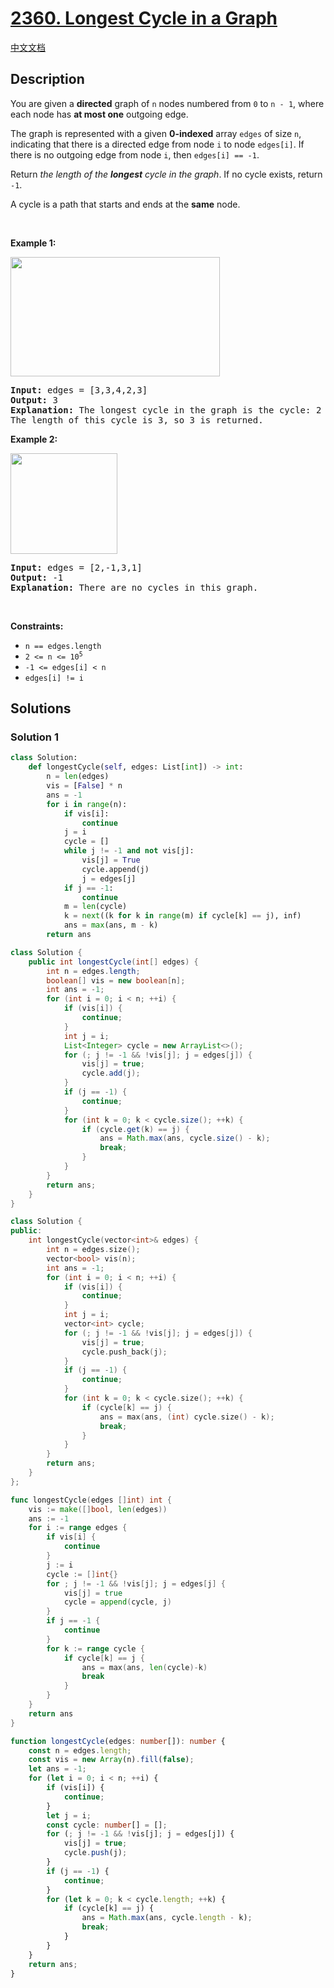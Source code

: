 # [2360. Longest Cycle in a Graph](https://leetcode.com/problems/longest-cycle-in-a-graph)

[中文文档](/solution/2300-2399/2360.Longest%20Cycle%20in%20a%20Graph/README.md)

<!-- tags:Depth-First Search,Graph,Topological Sort -->

## Description

<p>You are given a <strong>directed</strong> graph of <code>n</code> nodes numbered from <code>0</code> to <code>n - 1</code>, where each node has <strong>at most one</strong> outgoing edge.</p>

<p>The graph is represented with a given <strong>0-indexed</strong> array <code>edges</code> of size <code>n</code>, indicating that there is a directed edge from node <code>i</code> to node <code>edges[i]</code>. If there is no outgoing edge from node <code>i</code>, then <code>edges[i] == -1</code>.</p>

<p>Return <em>the length of the <strong>longest</strong> cycle in the graph</em>. If no cycle exists, return <code>-1</code>.</p>

<p>A cycle is a path that starts and ends at the <strong>same</strong> node.</p>

<p>&nbsp;</p>
<p><strong class="example">Example 1:</strong></p>
<img alt="" src="https://fastly.jsdelivr.net/gh/doocs/leetcode@main/solution/2300-2399/2360.Longest%20Cycle%20in%20a%20Graph/images/graph4drawio-5.png" style="width: 335px; height: 191px;" />
<pre>
<strong>Input:</strong> edges = [3,3,4,2,3]
<strong>Output:</strong> 3
<strong>Explanation:</strong> The longest cycle in the graph is the cycle: 2 -&gt; 4 -&gt; 3 -&gt; 2.
The length of this cycle is 3, so 3 is returned.
</pre>

<p><strong class="example">Example 2:</strong></p>
<img alt="" src="https://fastly.jsdelivr.net/gh/doocs/leetcode@main/solution/2300-2399/2360.Longest%20Cycle%20in%20a%20Graph/images/graph4drawio-1.png" style="width: 171px; height: 161px;" />
<pre>
<strong>Input:</strong> edges = [2,-1,3,1]
<strong>Output:</strong> -1
<strong>Explanation:</strong> There are no cycles in this graph.
</pre>

<p>&nbsp;</p>
<p><strong>Constraints:</strong></p>

<ul>
	<li><code>n == edges.length</code></li>
	<li><code>2 &lt;= n &lt;= 10<sup>5</sup></code></li>
	<li><code>-1 &lt;= edges[i] &lt; n</code></li>
	<li><code>edges[i] != i</code></li>
</ul>

## Solutions

### Solution 1

<!-- tabs:start -->

```python
class Solution:
    def longestCycle(self, edges: List[int]) -> int:
        n = len(edges)
        vis = [False] * n
        ans = -1
        for i in range(n):
            if vis[i]:
                continue
            j = i
            cycle = []
            while j != -1 and not vis[j]:
                vis[j] = True
                cycle.append(j)
                j = edges[j]
            if j == -1:
                continue
            m = len(cycle)
            k = next((k for k in range(m) if cycle[k] == j), inf)
            ans = max(ans, m - k)
        return ans
```

```java
class Solution {
    public int longestCycle(int[] edges) {
        int n = edges.length;
        boolean[] vis = new boolean[n];
        int ans = -1;
        for (int i = 0; i < n; ++i) {
            if (vis[i]) {
                continue;
            }
            int j = i;
            List<Integer> cycle = new ArrayList<>();
            for (; j != -1 && !vis[j]; j = edges[j]) {
                vis[j] = true;
                cycle.add(j);
            }
            if (j == -1) {
                continue;
            }
            for (int k = 0; k < cycle.size(); ++k) {
                if (cycle.get(k) == j) {
                    ans = Math.max(ans, cycle.size() - k);
                    break;
                }
            }
        }
        return ans;
    }
}
```

```cpp
class Solution {
public:
    int longestCycle(vector<int>& edges) {
        int n = edges.size();
        vector<bool> vis(n);
        int ans = -1;
        for (int i = 0; i < n; ++i) {
            if (vis[i]) {
                continue;
            }
            int j = i;
            vector<int> cycle;
            for (; j != -1 && !vis[j]; j = edges[j]) {
                vis[j] = true;
                cycle.push_back(j);
            }
            if (j == -1) {
                continue;
            }
            for (int k = 0; k < cycle.size(); ++k) {
                if (cycle[k] == j) {
                    ans = max(ans, (int) cycle.size() - k);
                    break;
                }
            }
        }
        return ans;
    }
};
```

```go
func longestCycle(edges []int) int {
	vis := make([]bool, len(edges))
	ans := -1
	for i := range edges {
		if vis[i] {
			continue
		}
		j := i
		cycle := []int{}
		for ; j != -1 && !vis[j]; j = edges[j] {
			vis[j] = true
			cycle = append(cycle, j)
		}
		if j == -1 {
			continue
		}
		for k := range cycle {
			if cycle[k] == j {
				ans = max(ans, len(cycle)-k)
				break
			}
		}
	}
	return ans
}
```

```ts
function longestCycle(edges: number[]): number {
    const n = edges.length;
    const vis = new Array(n).fill(false);
    let ans = -1;
    for (let i = 0; i < n; ++i) {
        if (vis[i]) {
            continue;
        }
        let j = i;
        const cycle: number[] = [];
        for (; j != -1 && !vis[j]; j = edges[j]) {
            vis[j] = true;
            cycle.push(j);
        }
        if (j == -1) {
            continue;
        }
        for (let k = 0; k < cycle.length; ++k) {
            if (cycle[k] == j) {
                ans = Math.max(ans, cycle.length - k);
                break;
            }
        }
    }
    return ans;
}
```

<!-- tabs:end -->

<!-- end -->

